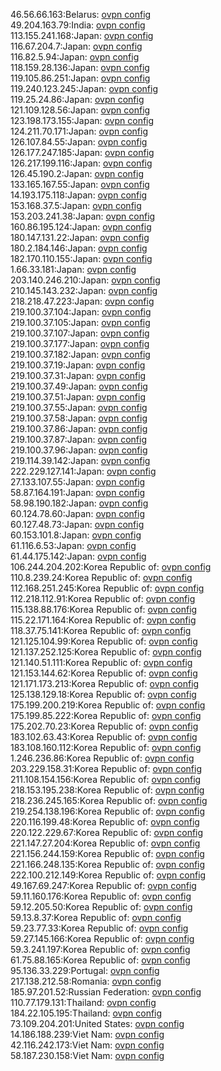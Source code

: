 46.56.66.163:Belarus: [ovpn config](vpn/46_56_66_163.ovpn)  
49.204.163.79:India: [ovpn config](vpn/49_204_163_79.ovpn)  
113.155.241.168:Japan: [ovpn config](vpn/113_155_241_168.ovpn)  
116.67.204.7:Japan: [ovpn config](vpn/116_67_204_7.ovpn)  
116.82.5.94:Japan: [ovpn config](vpn/116_82_5_94.ovpn)  
118.159.28.136:Japan: [ovpn config](vpn/118_159_28_136.ovpn)  
119.105.86.251:Japan: [ovpn config](vpn/119_105_86_251.ovpn)  
119.240.123.245:Japan: [ovpn config](vpn/119_240_123_245.ovpn)  
119.25.24.86:Japan: [ovpn config](vpn/119_25_24_86.ovpn)  
121.109.128.56:Japan: [ovpn config](vpn/121_109_128_56.ovpn)  
123.198.173.155:Japan: [ovpn config](vpn/123_198_173_155.ovpn)  
124.211.70.171:Japan: [ovpn config](vpn/124_211_70_171.ovpn)  
126.107.84.55:Japan: [ovpn config](vpn/126_107_84_55.ovpn)  
126.177.247.185:Japan: [ovpn config](vpn/126_177_247_185.ovpn)  
126.217.199.116:Japan: [ovpn config](vpn/126_217_199_116.ovpn)  
126.45.190.2:Japan: [ovpn config](vpn/126_45_190_2.ovpn)  
133.165.167.55:Japan: [ovpn config](vpn/133_165_167_55.ovpn)  
14.193.175.118:Japan: [ovpn config](vpn/14_193_175_118.ovpn)  
153.168.37.5:Japan: [ovpn config](vpn/153_168_37_5.ovpn)  
153.203.241.38:Japan: [ovpn config](vpn/153_203_241_38.ovpn)  
160.86.195.124:Japan: [ovpn config](vpn/160_86_195_124.ovpn)  
180.147.131.22:Japan: [ovpn config](vpn/180_147_131_22.ovpn)  
180.2.184.146:Japan: [ovpn config](vpn/180_2_184_146.ovpn)  
182.170.110.155:Japan: [ovpn config](vpn/182_170_110_155.ovpn)  
1.66.33.181:Japan: [ovpn config](vpn/1_66_33_181.ovpn)  
203.140.246.210:Japan: [ovpn config](vpn/203_140_246_210.ovpn)  
210.145.143.232:Japan: [ovpn config](vpn/210_145_143_232.ovpn)  
218.218.47.223:Japan: [ovpn config](vpn/218_218_47_223.ovpn)  
219.100.37.104:Japan: [ovpn config](vpn/219_100_37_104.ovpn)  
219.100.37.105:Japan: [ovpn config](vpn/219_100_37_105.ovpn)  
219.100.37.107:Japan: [ovpn config](vpn/219_100_37_107.ovpn)  
219.100.37.177:Japan: [ovpn config](vpn/219_100_37_177.ovpn)  
219.100.37.182:Japan: [ovpn config](vpn/219_100_37_182.ovpn)  
219.100.37.19:Japan: [ovpn config](vpn/219_100_37_19.ovpn)  
219.100.37.31:Japan: [ovpn config](vpn/219_100_37_31.ovpn)  
219.100.37.49:Japan: [ovpn config](vpn/219_100_37_49.ovpn)  
219.100.37.51:Japan: [ovpn config](vpn/219_100_37_51.ovpn)  
219.100.37.55:Japan: [ovpn config](vpn/219_100_37_55.ovpn)  
219.100.37.58:Japan: [ovpn config](vpn/219_100_37_58.ovpn)  
219.100.37.86:Japan: [ovpn config](vpn/219_100_37_86.ovpn)  
219.100.37.87:Japan: [ovpn config](vpn/219_100_37_87.ovpn)  
219.100.37.96:Japan: [ovpn config](vpn/219_100_37_96.ovpn)  
219.114.39.142:Japan: [ovpn config](vpn/219_114_39_142.ovpn)  
222.229.127.141:Japan: [ovpn config](vpn/222_229_127_141.ovpn)  
27.133.107.55:Japan: [ovpn config](vpn/27_133_107_55.ovpn)  
58.87.164.191:Japan: [ovpn config](vpn/58_87_164_191.ovpn)  
58.98.190.182:Japan: [ovpn config](vpn/58_98_190_182.ovpn)  
60.124.78.60:Japan: [ovpn config](vpn/60_124_78_60.ovpn)  
60.127.48.73:Japan: [ovpn config](vpn/60_127_48_73.ovpn)  
60.153.101.8:Japan: [ovpn config](vpn/60_153_101_8.ovpn)  
61.116.6.53:Japan: [ovpn config](vpn/61_116_6_53.ovpn)  
61.44.175.142:Japan: [ovpn config](vpn/61_44_175_142.ovpn)  
106.244.204.202:Korea Republic of: [ovpn config](vpn/106_244_204_202.ovpn)  
110.8.239.24:Korea Republic of: [ovpn config](vpn/110_8_239_24.ovpn)  
112.168.251.245:Korea Republic of: [ovpn config](vpn/112_168_251_245.ovpn)  
112.218.112.91:Korea Republic of: [ovpn config](vpn/112_218_112_91.ovpn)  
115.138.88.176:Korea Republic of: [ovpn config](vpn/115_138_88_176.ovpn)  
115.22.171.164:Korea Republic of: [ovpn config](vpn/115_22_171_164.ovpn)  
118.37.75.141:Korea Republic of: [ovpn config](vpn/118_37_75_141.ovpn)  
121.125.104.99:Korea Republic of: [ovpn config](vpn/121_125_104_99.ovpn)  
121.137.252.125:Korea Republic of: [ovpn config](vpn/121_137_252_125.ovpn)  
121.140.51.111:Korea Republic of: [ovpn config](vpn/121_140_51_111.ovpn)  
121.153.144.62:Korea Republic of: [ovpn config](vpn/121_153_144_62.ovpn)  
121.171.173.213:Korea Republic of: [ovpn config](vpn/121_171_173_213.ovpn)  
125.138.129.18:Korea Republic of: [ovpn config](vpn/125_138_129_18.ovpn)  
175.199.200.219:Korea Republic of: [ovpn config](vpn/175_199_200_219.ovpn)  
175.199.85.222:Korea Republic of: [ovpn config](vpn/175_199_85_222.ovpn)  
175.202.70.23:Korea Republic of: [ovpn config](vpn/175_202_70_23.ovpn)  
183.102.63.43:Korea Republic of: [ovpn config](vpn/183_102_63_43.ovpn)  
183.108.160.112:Korea Republic of: [ovpn config](vpn/183_108_160_112.ovpn)  
1.246.236.86:Korea Republic of: [ovpn config](vpn/1_246_236_86.ovpn)  
203.229.158.31:Korea Republic of: [ovpn config](vpn/203_229_158_31.ovpn)  
211.108.154.156:Korea Republic of: [ovpn config](vpn/211_108_154_156.ovpn)  
218.153.195.238:Korea Republic of: [ovpn config](vpn/218_153_195_238.ovpn)  
218.236.245.165:Korea Republic of: [ovpn config](vpn/218_236_245_165.ovpn)  
219.254.138.196:Korea Republic of: [ovpn config](vpn/219_254_138_196.ovpn)  
220.116.199.48:Korea Republic of: [ovpn config](vpn/220_116_199_48.ovpn)  
220.122.229.67:Korea Republic of: [ovpn config](vpn/220_122_229_67.ovpn)  
221.147.27.204:Korea Republic of: [ovpn config](vpn/221_147_27_204.ovpn)  
221.156.244.159:Korea Republic of: [ovpn config](vpn/221_156_244_159.ovpn)  
221.166.248.135:Korea Republic of: [ovpn config](vpn/221_166_248_135.ovpn)  
222.100.212.149:Korea Republic of: [ovpn config](vpn/222_100_212_149.ovpn)  
49.167.69.247:Korea Republic of: [ovpn config](vpn/49_167_69_247.ovpn)  
59.11.160.176:Korea Republic of: [ovpn config](vpn/59_11_160_176.ovpn)  
59.12.205.50:Korea Republic of: [ovpn config](vpn/59_12_205_50.ovpn)  
59.13.8.37:Korea Republic of: [ovpn config](vpn/59_13_8_37.ovpn)  
59.23.77.33:Korea Republic of: [ovpn config](vpn/59_23_77_33.ovpn)  
59.27.145.166:Korea Republic of: [ovpn config](vpn/59_27_145_166.ovpn)  
59.3.241.197:Korea Republic of: [ovpn config](vpn/59_3_241_197.ovpn)  
61.75.88.165:Korea Republic of: [ovpn config](vpn/61_75_88_165.ovpn)  
95.136.33.229:Portugal: [ovpn config](vpn/95_136_33_229.ovpn)  
217.138.212.58:Romania: [ovpn config](vpn/217_138_212_58.ovpn)  
185.97.201.52:Russian Federation: [ovpn config](vpn/185_97_201_52.ovpn)  
110.77.179.131:Thailand: [ovpn config](vpn/110_77_179_131.ovpn)  
184.22.105.195:Thailand: [ovpn config](vpn/184_22_105_195.ovpn)  
73.109.204.201:United States: [ovpn config](vpn/73_109_204_201.ovpn)  
14.186.188.239:Viet Nam: [ovpn config](vpn/14_186_188_239.ovpn)  
42.116.242.173:Viet Nam: [ovpn config](vpn/42_116_242_173.ovpn)  
58.187.230.158:Viet Nam: [ovpn config](vpn/58_187_230_158.ovpn)  
